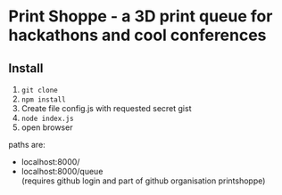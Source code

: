 # Print Shoppe - a 3D print queue for hackathons and cool conferences

## Install

1. ```git clone```
2. ```npm install```
3. Create file config.js with requested secret gist
4. ```node index.js```
5. open browser

paths are: 
+ localhost:8000/
+ localhost:8000/queue  
(requires github login and part of github organisation printshoppe)